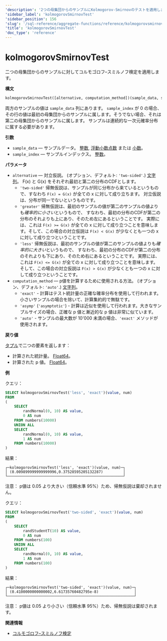 ```yaml
---
'description': '2つの母集団からのサンプルにKolmogorov-Smirnovのテストを適用します。'
'sidebar_label': 'kolmogorovSmirnovTest'
'sidebar_position': 156
'slug': '/sql-reference/aggregate-functions/reference/kolmogorovsmirnovtest'
'title': 'kolmogorovSmirnovTest'
'doc_type': 'reference'
---
```




# kolmogorovSmirnovTest

二つの母集団からのサンプルに対してコルモゴロフ–スミルノフ検定を適用します。

**構文**

```sql
kolmogorovSmirnovTest([alternative, computation_method])(sample_data, sample_index)
```

両方のサンプルの値は `sample_data` 列にあります。 `sample_index` が 0 の場合、その行の値は最初の母集団からのサンプルに属します。そうでない場合、それは第二の母集団からのサンプルに属します。
サンプルは連続的な一次元確率分布に属する必要があります。

**引数**

- `sample_data` — サンプルデータ。 [整数](../../../sql-reference/data-types/int-uint.md), [浮動小数点数](../../../sql-reference/data-types/float.md) または [小数](../../../sql-reference/data-types/decimal.md)。
- `sample_index` — サンプルインデックス。 [整数](../../../sql-reference/data-types/int-uint.md)。

**パラメータ**

- `alternative` — 対立仮説。 (オプション、デフォルト: `'two-sided'`.) [文字列](../../../sql-reference/data-types/string.md)。
    F(x) と G(x) をそれぞれ最初と第二の分布のCDFとします。
  - `'two-sided'`
        帰無仮説は、サンプルが同じ分布から来ているというもので、すなわち `F(x) = G(x)` が全ての x に対して成り立ちます。
        対立仮説は、分布が同一でないというものです。
  - `'greater'`
        帰無仮説は、最初のサンプルの値が第二のサンプルの値よりも*確率的に小さい*というもので、
        すなわち、最初の分布のCDFが第二の分布のそれよりも上にあり、そのため左にあるということです。
        実際には、これは `F(x) >= G(x)` が全ての x に対して成り立つことを意味します。そして、この場合の対立仮説は `F(x) < G(x)` が少なくとも一つの x に対して成り立つということです。
  - `'less'`
        帰無仮説は、最初のサンプルの値が第二のサンプルの値よりも*確率的に大きい*というもので、
        すなわち、最初の分布のCDFが第二の分布のそれよりも下にあり、そのため右にあるということです。
        実際には、これは `F(x) <= G(x)` が全ての x に対して成り立つことを意味します。そして、この場合の対立仮説は `F(x) > G(x)` が少なくとも一つの x に対して成り立つということです。
- `computation_method` — p値を計算するために使用される方法。 (オプション、デフォルト: `'auto'`.) [文字列](../../../sql-reference/data-types/string.md)。
  - `'exact'` - 計算はテスト統計量の正確な確率分布を使用して行われます。小さいサンプルの場合を除いて、計算集約的で無駄です。
  - `'asymp'` (`'asymptotic'`) - 計算は近似を使用して行われます。大きなサンプルサイズの場合、正確な p 値と漸近的な p 値は非常に似ています。
  - `'auto'`  - サンプルの最大数が 10'000 未満の場合、`'exact'` メソッドが使用されます。

**戻り値**

[タプル](../../../sql-reference/data-types/tuple.md)で二つの要素を返します：

- 計算された統計量。 [Float64](../../../sql-reference/data-types/float.md)。
- 計算された p 値。 [Float64](../../../sql-reference/data-types/float.md)。

**例**

クエリ：

```sql
SELECT kolmogorovSmirnovTest('less', 'exact')(value, num)
FROM
(
    SELECT
        randNormal(0, 10) AS value,
        0 AS num
    FROM numbers(10000)
    UNION ALL
    SELECT
        randNormal(0, 10) AS value,
        1 AS num
    FROM numbers(10000)
)
```

結果：

```text
┌─kolmogorovSmirnovTest('less', 'exact')(value, num)─┐
│ (0.009899999999999996,0.37528595205132287)         │
└────────────────────────────────────────────────────┘
```

注意：
p値は 0.05 より大きい（信頼水準 95%）ため、帰無仮説は棄却されません。

クエリ：

```sql
SELECT kolmogorovSmirnovTest('two-sided', 'exact')(value, num)
FROM
(
    SELECT
        randStudentT(10) AS value,
        0 AS num
    FROM numbers(100)
    UNION ALL
    SELECT
        randNormal(0, 10) AS value,
        1 AS num
    FROM numbers(100)
)
```

結果：

```text
┌─kolmogorovSmirnovTest('two-sided', 'exact')(value, num)─┐
│ (0.4100000000000002,6.61735760482795e-8)                │
└─────────────────────────────────────────────────────────┘
```

注意：
p値は 0.05 より小さい（信頼水準 95%）ため、帰無仮説は棄却されます。

**関連情報**

- [コルモゴロフ–スミルノフ検定](https://en.wikipedia.org/wiki/Kolmogorov%E2%80%93Smirnov_test)
